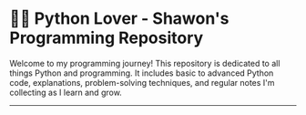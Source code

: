 # 👨‍💻 Python Lover - Shawon's Programming Repository

Welcome to my programming journey! This repository is dedicated to all things Python and programming. It includes basic to advanced Python code, explanations, problem-solving techniques, and regular notes I'm collecting as I learn and grow.

---
